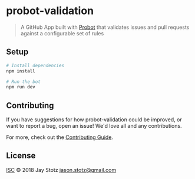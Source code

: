 # probot-validation

> A GitHub App built with [Probot](https://github.com/probot/probot) that  validates issues and pull requests against a configurable set of rules

## Setup

```sh
# Install dependencies
npm install

# Run the bot
npm run dev
```

## Contributing

If you have suggestions for how probot-validation could be improved, or want to report a bug, open an issue! We'd love all and any contributions.

For more, check out the [Contributing Guide](CONTRIBUTING.md).

## License

[ISC](LICENSE) © 2018 Jay Stotz <jason.stotz@gmail.com>
